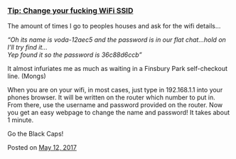 
### [Tip: Change your fucking WiFi SSID](https://fazthebro.com/2017/05/12/tip-change-your-fucking-wifi-ssid/)

The amount of times I go to peoples houses and ask for the wifi details…

_“Oh its name is voda-12aec5 and the password is in our flat chat…hold on I’ll try find it…_  
_Yep found it so the password is 36c88d6ccb”_

It almost infuriates me as much as waiting in a Finsbury Park self-checkout line. (Mongs)

When you are on your wifi, in most cases, just type in 192.168.1.1 into your phones browser. It will be written on the router which number to put in. From there, use the username and password provided on the router. Now you get an easy webpage to change the name and password! It takes about 1 minute.

Go the Black Caps!

Posted on [May 12, 2017](https://fazthebro.com/2017/05/12/when-he-buys-you-diamonds/)
